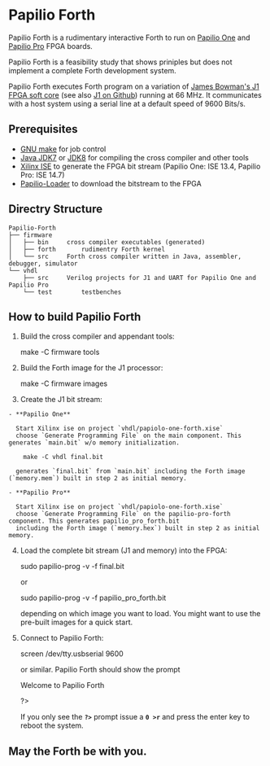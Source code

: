 # Papilio Forth

Papilio Forth is a rudimentary interactive Forth to run on [Papilio One][pap1] and [Papilio Pro][pappro] FPGA boards.

Papilio Forth is a feasibility study that shows priniples but does not implement a complete
Forth development system.

Papilio Forth executes Forth program on a variation of [James Bowman's J1 FPGA soft core][j1] (see also [J1 on Github][J1github]) 
running at 66 MHz. It communicates with a host system using a serial line at a default speed of 9600 Bits/s.


## Prerequisites

   - [GNU make][gmake] for job control
   - [Java JDK7][jdk7] or [JDK8][jdk8] for compiling the cross compiler and other tools
   - [Xilinx ISE][xilinxise] to generate the FPGA bit stream (Papilio One: ISE 13.4, Papilio Pro: ISE 14.7)
   - [Papilio-Loader][paploader] to download the bitstream to the FPGA

## Directry Structure

    Papilio-Forth
    ├── firmware
    │   ├── bin		cross compiler executables (generated)
    │   ├── forth		rudimentry Forth kernel
    │   └── src		Forth cross compiler written in Java, assembler, debugger, simulator
    └── vhdl  
        ├── src		Verilog projects for J1 and UART for Papilio One and Papilio Pro 
        └── test		testbenches


## How to build Papilio Forth

   1. Build the cross compiler and appendant tools:
   
        make -C firmware tools

   2. Build the Forth image for the J1 processor:
   
        make -C firmware images
 	 
   3. Create the J1 bit stream:
   
    - **Papilio One**

      Start Xilinx ise on project `vhdl/papiolo-one-forth.xise`
      choose `Generate Programming File` on the main component. This generates `main.bit` w/o memory initialization.
	  
        make -C vhdl final.bit
	
	  generates `final.bit` from `main.bit` including the Forth image (`memory.mem`) built in step 2 as initial memory.
	 
    - **Papilio Pro**

      Start Xilinx ise on project `vhdl/papiolo-one-forth.xise`
      choose `Generate Programming File` on the papilio-pro-forth component. This generates papilio_pro_forth.bit
	  including the Forth image (`memory.hex`) built in step 2 as initial memory.
	  
   4. Load the complete bit stream (J1 and memory) into the FPGA:
   
         sudo papilio-prog -v -f final.bit

      or 
	    
         sudo papilio-prog -v -f papilio_pro_forth.bit
		 
      depending on which image you want to load. You might want to use the pre-built images for a quick start.
   
   5. Connect to Papilio Forth:
   
        screen /dev/tty.usbserial 9600

      or similar. Papilio Forth should show the prompt
	  
		Welcome to Papilio Forth

		?>
	    
      If you only see the **`?>`** prompt issue a **`0 >r`** and press the enter key to reboot the system.


##  May the Forth be with you.
 
 [pap1]: http://papilio.cc/
 [pappro]: http://papilio.cc/index.php?n=Papilio.PapilioPro
 [j1]: http://www.excamera.com/sphinx/fpga-j1.html
 [j1github]: https://github.com/jamesbowman/j1

 [paploader]: http://papilio.cc/index.php?n=Papilio.PapilioLoaderV2
 [gmake]: https://www.gnu.org/software/make/
 [jdk7]: http://www.oracle.com/technetwork/java/javase/downloads/jdk7-downloads-1880260.html
 [jdk8]: http://www.oracle.com/technetwork/java/javase/downloads/jdk8-downloads-2133151.html
 [xilinxise]: http://www.xilinx.com/products/design-tools/ise-design-suite/ise-webpack.html

